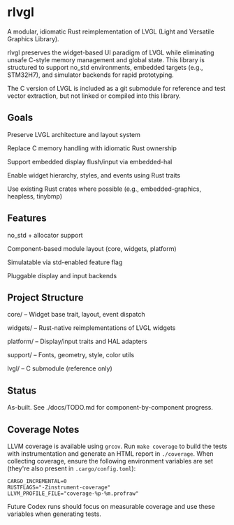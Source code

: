 # rlvgl

A modular, idiomatic Rust reimplementation of LVGL (Light and Versatile Graphics Library).

rlvgl preserves the widget-based UI paradigm of LVGL while eliminating unsafe C-style memory management and global state. This library is structured to support no_std environments, embedded targets (e.g., STM32H7), and simulator backends for rapid prototyping.

The C version of LVGL is included as a git submodule for reference and test vector extraction, but not linked or compiled into this library.

## Goals

Preserve LVGL architecture and layout system

Replace C memory handling with idiomatic Rust ownership

Support embedded display flush/input via embedded-hal

Enable widget hierarchy, styles, and events using Rust traits

Use existing Rust crates where possible (e.g., embedded-graphics, heapless, tinybmp)

## Features

no_std + allocator support

Component-based module layout (core, widgets, platform)

Simulatable via std-enabled feature flag

Pluggable display and input backends

## Project Structure

core/ – Widget base trait, layout, event dispatch

widgets/ – Rust-native reimplementations of LVGL widgets

platform/ – Display/input traits and HAL adapters

support/ – Fonts, geometry, style, color utils

lvgl/ – C submodule (reference only)

## Status

As-built. See ./docs/TODO.md for component-by-component progress.

## Coverage Notes

LLVM coverage is available using `grcov`. Run `make coverage` to build the tests
with instrumentation and generate an HTML report in `./coverage`. When
collecting coverage, ensure the following environment variables are set (they're
also present in `.cargo/config.toml`):

```
CARGO_INCREMENTAL=0
RUSTFLAGS="-Zinstrument-coverage"
LLVM_PROFILE_FILE="coverage-%p-%m.profraw"
```

Future Codex runs should focus on measurable coverage and use these variables
when generating tests.

